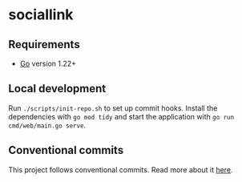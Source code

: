 # sociallink

## Requirements

 - [Go](https://go.dev/) version 1.22+

## Local development

Run `./scripts/init-repo.sh` to set up commit hooks. Install the dependencies with `go mod tidy` and start the application with `go run cmd/web/main.go serve`.

## Conventional commits

This project follows conventional commits. Read more about it [here](https://www.conventionalcommits.org/en/v1.0.0/).

